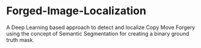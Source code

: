 # Forged-Image-Localization
A Deep Learning based approach to detect and localize Copy Move Forgery using the concept of Semantic Segmentation for creating a binary ground truth mask.
